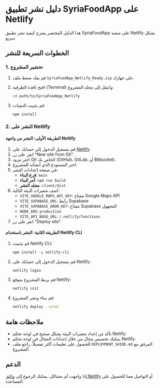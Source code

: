# دليل نشر تطبيق SyriaFoodApp على Netlify

هذا الدليل المختصر يشرح كيفية نشر تطبيق SyriaFoodApp على منصة Netlify بشكل سريع.

## الخطوات السريعة للنشر

### 1. تحضير المشروع

1. قم بفك ضغط ملف `SyriaFoodApp_Netlify_Ready.zip` على جهازك.
2. افتح نافذة الطرفية (Terminal) وانتقل إلى مجلد المشروع:

   ```bash
   cd path/to/SyriaFoodApp_Netlify
   ```
3. قم بتثبيت التبعيات:
   ```bash
   npm install
   ```

### 2. النشر على Netlify

#### الطريقة الأولى: النشر من واجهة Netlify

1. قم بتسجيل الدخول إلى حسابك على [Netlify](https://app.netlify.com/).
2. انقر على زر "New site from Git".
3. اختر مزود Git الخاص بك (GitHub، GitLab، أو Bitbucket).
4. اختر المستودع الذي أنشأته للمشروع.
5. في صفحة إعدادات النشر:
   - **فرع البناء**: `main`
   - **أمر البناء**: `npm run build`
   - **مجلد النشر**: `client/dist`
6. أضف متغيرات البيئة التالية:
   - `VITE_GOOGLE_MAPS_API_KEY`: مفتاح Google Maps API
   - `VITE_SUPABASE_URL`: رابط Supabase
   - `VITE_SUPABASE_ANON_KEY`: مفتاح Supabase المجهول
   - `NODE_ENV`: `production`
   - `VITE_API_BASE_URL`: `/.netlify/functions`
7. انقر على زر "Deploy site".

#### الطريقة الثانية: النشر باستخدام Netlify CLI

1. قم بتثبيت Netlify CLI:
   ```bash
   npm install -g netlify-cli
   ```
2. قم بتسجيل الدخول إلى حسابك على Netlify:
   ```bash
   netlify login
   ```
3. قم بربط المشروع بموقع Netlify:
   ```bash
   netlify init
   ```
4. قم ببناء ونشر المشروع:
   ```bash
   netlify deploy --prod
   ```

## ملاحظات هامة

- تأكد من إعداد متغيرات البيئة بشكل صحيح في لوحة تحكم Netlify.
- يمكنك تخصيص مجال من خلال إعدادات المجال في لوحة تحكم Netlify.
- للحصول على تعليمات أكثر تفصيلاً، راجع ملف `DEPLOYMENT_GUIDE.md` المرفق مع المشروع.

## الدعم

إذا واجهت أي مشاكل، يمكنك الرجوع إلى [وثائق Netlify](https://docs.netlify.com/) أو التواصل معنا للحصول على المساعدة.
